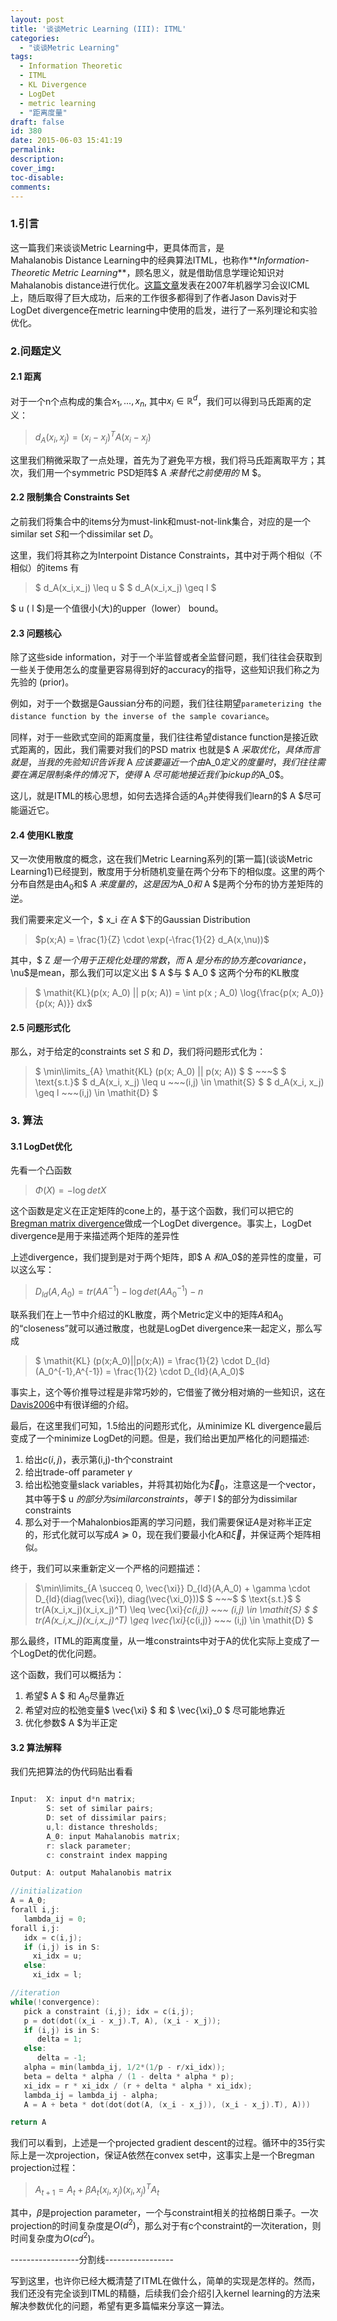 ```yaml
---
layout: post
title: '谈谈Metric Learning (III): ITML'
categories:
  - "谈谈Metric Learning"
tags:
  - Information Theoretic
  - ITML
  - KL Divergence
  - LogDet
  - metric learning
  - "距离度量"
draft: false
id: 380
date: 2015-06-03 15:41:19
permalink:
description:
cover_img:
toc-disable:
comments:
---
```


### 1.引言

这一篇我们来谈谈Metric Learning中，更具体而言，是Mahalanobis Distance Learning中的经典算法ITML，也称作**_Information-Theoretic Metric Learning_**，顾名思义，就是借助信息学理论知识对Mahalanobis distance进行优化。[这篇文章](https://scholar.google.com/scholar?hl=zh-CN&amp;q=information+theoretic+metric+learning+&amp;btnG=&amp;lr=)发表在2007年机器学习会议ICML上，随后取得了巨大成功，后来的工作很多都得到了作者Jason Davis对于LogDet divergence在metric learning中使用的启发，进行了一系列理论和实验优化。

### 2.问题定义

#### 2.1 距离

对于一个n个点构成的集合${x_1,...,x_n}$, 其中$x_i \in \mathbb{R}^d$，我们可以得到马氏距离的定义：

> $d_A(x_i, x_j) = (x_i - x_j)^T A (x_i - x_j)$

这里我们稍微采取了一点处理，首先为了避免平方根，我们将马氏距离取平方；其次，我们用一个symmetric PSD矩阵$ A $来替代之前使用的$ M $。

#### 2.2 限制集合 Constraints Set

之前我们将集合中的items分为must-link和must-not-link集合，对应的是一个similar set $\mathit{S}$和一个dissimilar set $\mathit{D}$。

这里，我们将其称之为Interpoint Distance Constraints，其中对于两个相似（不相似）的items 有

> $ d_A(x_i,x_j) \leq u $
>   $ d_A(x_i,x_j) \geq l $

$ u $($ l $)是一个值很小(大)的upper（lower） bound。

#### 2.3 问题核心

除了这些side information，对于一个半监督或者全监督问题，我们往往会获取到一些关于使用怎么的度量更容易得到好的accuracy的指导，这些知识我们称之为先验的 (prior)。

例如，对于一个数据是Gaussian分布的问题，我们往往期望`parameterizing the distance function by the inverse of the sample covariance`。

同样，对于一些欧式空间的距离度量，我们往往希望distance function是接近欧式距离的，因此，我们需要对我们的PSD matrix 也就是$ A $采取优化，具体而言就是，当我的先验知识告诉我$ A $应该要逼近一个由$A_0$定义的度量时，我们往往需要在满足限制条件的情况下，使得$ A $尽可能地接近我们pick up的$A_0$。

这儿，就是ITML的核心思想，如何去选择合适的$A_0$并使得我们learn的$ A $尽可能逼近它。

#### 2.4 使用KL散度

又一次使用散度的概念，这在我们Metric Learning系列的[第一篇](谈谈Metric Learning1)已经提到，散度用于分析随机变量在两个分布下的相似度。这里的两个分布自然是由$A_0$和$ A $来度量的，这是因为$A_0$和$ A $是两个分布的协方差矩阵的逆。

我们需要来定义一个，$ x_i $在$ A $下的Gaussian Distribution

> $p(x;A) = \frac{1}{Z} \cdot \exp(-\frac{1}{2} d_A(x,\nu))$

其中，$ Z $是一个用于正规化处理的常数，而$ A $是分布的协方差covariance，$\nu$是mean，那么我们可以定义出 $ A $与 $ A_0 $ 这两个分布的KL散度

> $ \mathit{KL}(p(x; A_0) || p(x; A)) = \int p(x ; A_0) \log{\frac{p(x; A_0)}{p(x; A)}} dx$

#### 2.5 问题形式化

那么，对于给定的constraints set $\mathit{S}$ 和 $\mathit{D}$，我们将问题形式化为：

> $ \min\limits_{A} \mathit{KL} (p(x; A_0) || p(x; A)) $
>   $ ~~~$
>   $ \text{s.t.}$
>   $ d_A(x_i, x_j) \leq u  ~~~(i,j) \in \mathit{S} $
>   $ d_A(x_i, x_j) \geq l  ~~~(i,j) \in \mathit{D} $

### 3\. 算法

#### 3.1 LogDet优化

先看一个凸函数

> $\Phi(X) = - \log {det} X$

这个函数是定义在正定矩阵的cone上的，基于这个函数，我们可以把它的[Bregman matrix divergence](http://en.wikipedia.org/wiki/Bregman_divergence)做成一个LogDet divergence。事实上，LogDet divergence是用于来描述两个矩阵的差异性

上述divergence，我们提到是对于两个矩阵，即$ A $和$A_0$的差异性的度量，可以这么写：

> $D_{ld}(A,A_0) = tr(A A^{-1}) - \log {det} (A A_0^{-1}) - n$

联系我们在上一节中介绍过的KL散度，两个Metric定义中的矩阵$A$和$A_0$的“closeness”就可以通过散度，也就是LogDet divergence来一起定义，那么写成

> $ \mathit{KL} (p(x;A_0)||p(x;A)) = \frac{1}{2} \cdot D_{ld}(A_0^{-1},A^{-1}) = \frac{1}{2} \cdot D_{ld}(A,A_0)$

事实上，这个等价推导过程是非常巧妙的，它借鉴了微分相对熵的一些知识，这在[Davis2006](http://machinelearning.wustl.edu/mlpapers/paper_files/NIPS2006_147.pdf)中有很详细的介绍。

最后，在这里我们可知，1.5给出的问题形式化，从minimize KL divergence最后变成了一个minimize LogDet的问题。但是，我们给出更加严格化的问题描述:

1.  给出$c(i,j)$，表示第(i,j)-th个constraint
2.  给出trade-off parameter $\gamma$
3.  给出松弛变量slack variables，并将其初始化为$\vec{\xi}_0$，注意这是一个vector，其中等于$ u $的部分为similar constraints，等于$ l $的部分为dissimilar constraints
4.  那么对于一个Mahalonbios距离的学习问题，我们需要保证$A$是对称半正定的，形式化就可以写成$A \succeq 0$，现在我们要最小化A和$\vec{\xi}$，并保证两个矩阵相似。

终于，我们可以来重新定义一个严格的问题描述：

> $\min\limits_{A \succeq 0, \vec{\xi}} D_{ld}(A,A_0) + \gamma \cdot D_{ld}(diag(\vec{\xi}), diag(\vec{\xi_0}))$
>   $ ~~~$
>   $ \text{s.t.}$
>   $ tr(A(x_i,x_j)(x_i,x_j)^T) \leq \vec{\xi}_{c(i,j)} ~~~ (i,j) \in \mathit{S} $
>   $ tr(A(x_i,x_j)(x_i,x_j)^T) \geq \vec{\xi}_{c(i,j)} ~~~ (i,j) \in \mathit{D} $

那么最终，ITML的距离度量，从一堆constraints中对于A的优化实际上变成了一个LogDet的优化问题。

这个函数，我们可以概括为：

1.  希望$ A $ 和 $A_0$尽量靠近
2.  希望对应的松弛变量$ \vec{\xi} $ 和 $ \vec{\xi}_0 $ 尽可能地靠近
3.  优化参数$ A $为半正定

#### 3.2 算法解释

我们先把算法的伪代码贴出看看

```C

Input:  X: input d*n matrix;
        S: set of similar pairs;
        D: set of dissimilar pairs;
        u,l: distance thresholds;
        A_0: input Mahalanobis matrix;
        r: slack parameter;
        c: constraint index mapping

Output: A: output Mahalanobis matrix

//initialization
A = A_0;
forall i,j:
   lambda_ij = 0;
forall i,j:
   idx = c(i,j);
   if (i,j) is in S:
     xi_idx = u;
   else:
     xi_idx = l;

//iteration
while(!convergence):
   pick a constraint (i,j); idx = c(i,j);
   p = dot(dot((x_i - x_j).T, A), (x_i - x_j));
   if (i,j) is in S:
      delta = 1;
   else:
      delta = -1;
   alpha = min(lambda_ij, 1/2*(1/p - r/xi_idx));
   beta = delta * alpha / (1 - delta * alpha * p);
   xi_idx = r * xi_idx / (r + delta * alpha * xi_idx);
   lambda_ij = lambda_ij - alpha;
   A = A + beta * dot(dot(dot(A, (x_i - x_j)), (x_i - x_j).T), A)))

return A

```

我们可以看到，上述是一个projected gradient descent的过程。循环中的35行实际上是一次projection，保证A依然在convex set中，这事实上是一个Bregman projection过程：

> $A_{t+1} = A_{t} + \beta A_{t}(x_i, x_j)(x_i, x_j)^TA_{t}$

其中，$\beta$是projection parameter，一个与constraint相关的拉格朗日乘子。一次projection的时间复杂度是$O(d^2)$，那么对于有c个constraint的一次iteration，则时间复杂度为$O(cd^2)$。

-----------------分割线-----------------

写到这里，也许你已经大概清楚了ITML在做什么，简单的实现是怎样的。然而，我们还没有完全谈到ITML的精髓，后续我们会介绍引入kernel learning的方法来解决参数优化的问题，希望有更多篇幅来分享这一算法。
